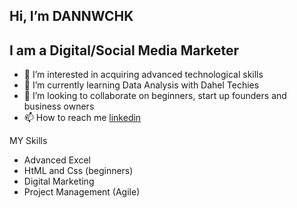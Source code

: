## Hi, I’m DANNWCHK ##


## I am a Digital/Social Media Marketer ##


- 👀 I’m interested in acquiring advanced technological skills
- 🌱 I’m currently learning Data Analysis with Dahel Techies
- 💞️ I’m looking to collaborate on beginners, start up founders and business owners
- 📫 How to reach me [linkedin](https://www.linkedin.com/in/daniel-nwachukwu-23940b51?trk=contact-info)
  
 MY Skills
 - Advanced Excel
 - HtML and Css (beginners)
 - Digital Marketing
 - Project Management (Agile)


